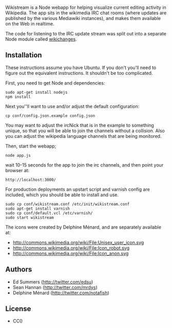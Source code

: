 Wikistream is a Node webapp for helping visualize current editing
activity in Wikipedia. The app sits in the wikimedia IRC chat rooms (where 
updates are published by the various Mediawiki instances), and makes them 
available on the Web in realtime.

The code for listening to the IRC update stream was split out into a separate 
Node module called [wikichanges](https://www.npmjs.org/package/wikichanges).

Installation
------------

These instructions assume you have Ubuntu. If you don't you'll need to figure
out the equivalent instructions. It shouldn't be too complicated. 

First, you need to get Node and dependencies:

    sudo apt-get install nodejs
    npm install

Next you''ll want to use and/or adjust the default configuration:

    cp conf/config.json.example config.json

You may want to adjust the ircNick that is in the example to something unique,
so that you will be able to join the channels without a collision. Also you 
can adjust the wikipedia language channels that are being monitored.

Then, start the webapp;

    node app.js

wait 10-15 seconds for the app to join the irc channels, and then
point your browser at:

    http://localhost:3000/

For production deployments an upstart script and varnish config are included, 
which you should be able to install and use.

    sudo cp conf/wikistream.conf /etc/init/wikistream.conf
    sudo apt-get install varnish
    sudo cp conf/default.vcl /etc/varnish/
    sudo start wikistream

The icons were created by Delphine Ménard, and are separately available at:

* http://commons.wikimedia.org/wiki/File:Unisex_user_icon.svg
* http://commons.wikimedia.org/wiki/File:Icon_robot.svg
* http://commons.wikimedia.org/wiki/File:Icon_anon.svg

Authors
-------

* Ed Summers (http://twitter.com/edsu)
* Sean Hannan (http://twitter.com/mrdys)
* Delphine Ménard (http://twitter.com/notafish)

License
-------

* CC0
